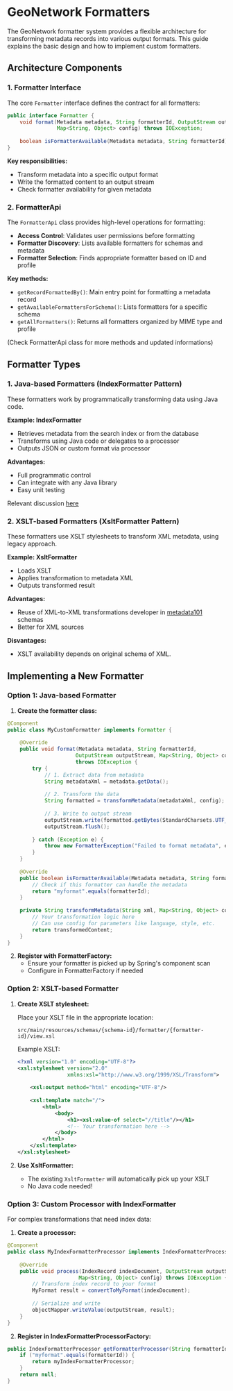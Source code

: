 # GeoNetwork Formatters

The GeoNetwork formatter system provides a flexible architecture for transforming metadata records into various output formats. This guide explains the basic design and how to implement custom formatters.

## Architecture Components

### 1. Formatter Interface

The core `Formatter` interface defines the contract for all formatters:

```java
public interface Formatter {
    void format(Metadata metadata, String formatterId, OutputStream outputStream, 
                Map<String, Object> config) throws IOException;
    
    boolean isFormatterAvailable(Metadata metadata, String formatterId);
}
```

**Key responsibilities:**
- Transform metadata into a specific output format
- Write the formatted content to an output stream
- Check formatter availability for given metadata

### 2. FormatterApi

The `FormatterApi` class provides high-level operations for formatting:

- **Access Control**: Validates user permissions before formatting
- **Formatter Discovery**: Lists available formatters for schemas and metadata
- **Formatter Selection**: Finds appropriate formatter based on ID and profile

**Key methods:**
- `getRecordFormattedBy()`: Main entry point for formatting a metadata record
- `getAvailableFormattersForSchema()`: Lists formatters for a specific schema
- `getAllFormatters()`: Returns all formatters organized by MIME type and profile

(Check FormatterApi class for more methods and updated informations)

## Formatter Types

### 1. Java-based Formatters (IndexFormatter Pattern)

These formatters work by programmatically transforming data using Java code.

**Example: IndexFormatter**
- Retrieves metadata from the search index or from the database
- Transforms using Java code or delegates to a processor
- Outputs JSON or custom format via processor

**Advantages:**
- Full programmatic control
- Can integrate with any Java library
- Easy unit testing

Relevant discussion [here](https://github.com/geonetwork/geonetwork/issues/50#issuecomment-2713199302)

### 2. XSLT-based Formatters (XsltFormatter Pattern)

These formatters use XSLT stylesheets to transform XML metadata, using legacy approach.

**Example: XsltFormatter**
- Loads XSLT
- Applies transformation to metadata XML
- Outputs transformed result

**Advantages:**
- Reuse of XML-to-XML transformations developer in [metadata101](https://github.com/metadata101) schemas
- Better for XML sources

**Disvantages:**
- XSLT availability depends on original schema of XML.

## Implementing a New Formatter

### Option 1: Java-based Formatter

1. **Create the formatter class:**

```java
@Component
public class MyCustomFormatter implements Formatter {
    
    @Override
    public void format(Metadata metadata, String formatterId, 
                      OutputStream outputStream, Map<String, Object> config) 
                      throws IOException {
        try {
            // 1. Extract data from metadata
            String metadataXml = metadata.getData();
            
            // 2. Transform the data
            String formatted = transformMetadata(metadataXml, config);
            
            // 3. Write to output stream
            outputStream.write(formatted.getBytes(StandardCharsets.UTF_8));
            outputStream.flush();
            
        } catch (Exception e) {
            throw new FormatterException("Failed to format metadata", e);
        }
    }
    
    @Override
    public boolean isFormatterAvailable(Metadata metadata, String formatterId) {
        // Check if this formatter can handle the metadata
        return "myformat".equals(formatterId);
    }
    
    private String transformMetadata(String xml, Map<String, Object> config) {
        // Your transformation logic here
        // Can use config for parameters like language, style, etc.
        return transformedContent;
    }
}
```

2. **Register with FormatterFactory:**
   - Ensure your formatter is picked up by Spring's component scan
   - Configure in FormatterFactory if needed

### Option 2: XSLT-based Formatter

1. **Create XSLT stylesheet:**
   
   Place your XSLT file in the appropriate location:
   ```
   src/main/resources/schemas/{schema-id}/formatter/{formatter-id}/view.xsl
   ```

   Example XSLT:
   ```xml
   <?xml version="1.0" encoding="UTF-8"?>
   <xsl:stylesheet version="2.0" 
                   xmlns:xsl="http://www.w3.org/1999/XSL/Transform">
       
       <xsl:output method="html" encoding="UTF-8"/>
       
       <xsl:template match="/">
           <html>
               <body>
                   <h1><xsl:value-of select="//title"/></h1>
                   <!-- Your transformation here -->
               </body>
           </html>
       </xsl:template>
   </xsl:stylesheet>
   ```

2. **Use XsltFormatter:**
   - The existing `XsltFormatter` will automatically pick up your XSLT
   - No Java code needed!

### Option 3: Custom Processor with IndexFormatter

For complex transformations that need index data:

1. **Create a processor:**

```java
@Component
public class MyIndexFormatterProcessor implements IndexFormatterProcessor {
    
    @Override
    public void process(IndexRecord indexDocument, OutputStream outputStream, 
                       Map<String, Object> config) throws IOException {
        // Transform index record to your format
        MyFormat result = convertToMyFormat(indexDocument);
        
        // Serialize and write
        objectMapper.writeValue(outputStream, result);
    }
}
```

2. **Register in IndexFormatterProcessorFactory:**
```java
public IndexFormatterProcessor getFormatterProcessor(String formatterId) {
    if ("myformat".equals(formatterId)) {
        return myIndexFormatterProcessor;
    }
    return null;
}
```

